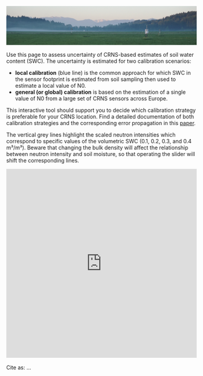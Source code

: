 ![](https://raw.githubusercontent.com/cosmic-sense/local-or-global/main/docs/banner.png)

Use this page to assess uncertainty of CRNS-based estimates of soil water content (SWC).
The uncertainty is estimated for two calibration scenarios: 

- **local calibration** (blue line) is the common approach for which SWC in the sensor footprint is estimated from soil sampling then
used to estimate a local value of N0.
- **general (or global) calibration** is based on the estimation of a single value of N0 from a large set of CRNS sensors across Europe.

This interactive tool should support you to decide which calibration strategy is preferable for your CRNS location. 
Find a detailed documentation of both calibration strategies and the corresponding error propagation in this [paper](https://add.ref.to.preprint).

The vertical grey lines highlight the scaled neutron intensities which correspond to
specific values of the volumetric SWC (0.1, 0.2, 0.3, and 0.4 m³/m³). Beware that
changing the bulk density will affect the relationship between
neutron intensity and soil moisture, so that operating the slider will shift
the corresponding lines. 

<iframe src="https://cosmic-sense.github.io/local-or-global/interactive.html"
    width="100%"
    height="500"
    scrolling="no"
    seamless="seamless"
    frameborder="0">
</iframe>

Cite as: ...